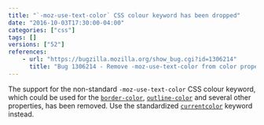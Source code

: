```yaml
---
title: "`-moz-use-text-color` CSS colour keyword has been dropped"
date: "2016-10-03T17:30:00-04:00"
categories: ["css"]
tags: []
versions: ["52"]
references:
    - url: "https://bugzilla.mozilla.org/show_bug.cgi?id=1306214"
      title: "Bug 1306214 - Remove -moz-use-text-color from color properties"
---
```

The support for the non-standard `-moz-use-text-color` CSS colour keyword, which could be used for the [`border-color`](https://developer.mozilla.org/en-US/docs/Web/CSS/border-color), [`outline-color`](https://developer.mozilla.org/en-US/docs/Web/CSS/outline-color) and several other properties, has been removed. Use the standardized [`currentcolor`](https://developer.mozilla.org/en-US/docs/Web/CSS/color_value#currentColor_keyword) keyword instead.
